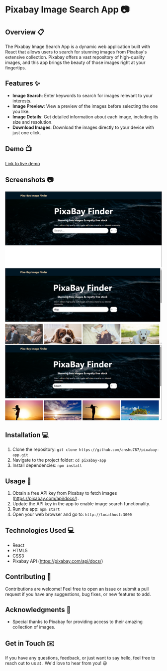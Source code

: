 # Pixabay Image Search App :camera:


## Overview :clipboard:

The Pixabay Image Search App is a dynamic web application built with React that allows users to search for stunning images from Pixabay's extensive collection. Pixabay offers a vast repository of high-quality images, and this app brings the beauty of those images right at your fingertips.

## Features :sparkles:

- **Image Search**: Enter keywords to search for images relevant to your interests.
- **Image Preview**: View a preview of the images before selecting the one you like.
- **Image Details**: Get detailed information about each image, including its size and resolution.
- **Download Images**: Download the images directly to your device with just one click.

## Demo :tv:

[Link to live demo](https://pixabay-images-finder.netlify.app/)

## Screenshots :camera:

![Screenshot 1](https://github.com/anshu787/Image-Finder/blob/master/ss/pixa.png)
![Screenshot 2](https://github.com/anshu787/Image-Finder/blob/master/ss/dog.png)
![Screenshot 3](https://github.com/anshu787/Image-Finder/blob/master/ss/beach.png)

## Installation :computer:

1. Clone the repository: `git clone https://github.com/anshu787/pixabay-app.git`
2. Navigate to the project folder: `cd pixabay-app`
3. Install dependencies: `npm install`

## Usage :rocket:

1. Obtain a free API key from Pixabay to fetch images (https://pixabay.com/api/docs/).
2. Update the API key in the app to enable image search functionality.
3. Run the app: `npm start`
4. Open your web browser and go to: `http://localhost:3000`

## Technologies Used :computer:

- React
- HTML5
- CSS3
- Pixabay API (https://pixabay.com/api/docs/)

## Contributing :raised_hands:

Contributions are welcome! Feel free to open an issue or submit a pull request if you have any suggestions, bug fixes, or new features to add.



## Acknowledgments :clap:

- Special thanks to Pixabay for providing access to their amazing collection of images.

## Get in Touch :envelope:

If you have any questions, feedback, or just want to say hello, feel free to reach out to us at . We'd love to hear from you! :smiley:

